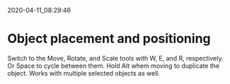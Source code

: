 2020-04-11_08:29:46

# Object placement and positioning

Switch to the Move, Rotate, and Scale tools with W, E, and R, respectively.
Or Space to cycle between them.
Hold Alt whem moving to duplicate the object.
Works with multiple selected objects as well.

